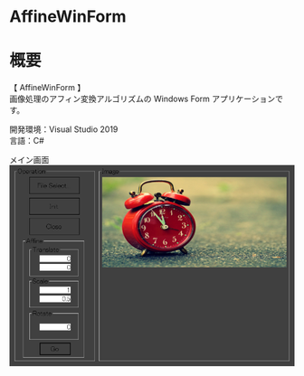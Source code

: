 # AffineWinForm

# 概要
【 AffineWinForm 】  
画像処理のアフィン変換アルゴリズムの Windows Form アプリケーションです。  

開発環境：Visual Studio 2019  
言語：C# 

メイン画面  
![スクリーンショット](https://github.com/toshinomi/AffineWinForm/blob/master/AffineWinForm.png)
